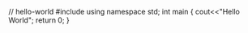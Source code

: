 // hello-world
#include<iostream>
  using namespace std;
  int main
  {
    cout<<"Hello World";
    return 0;
  }
